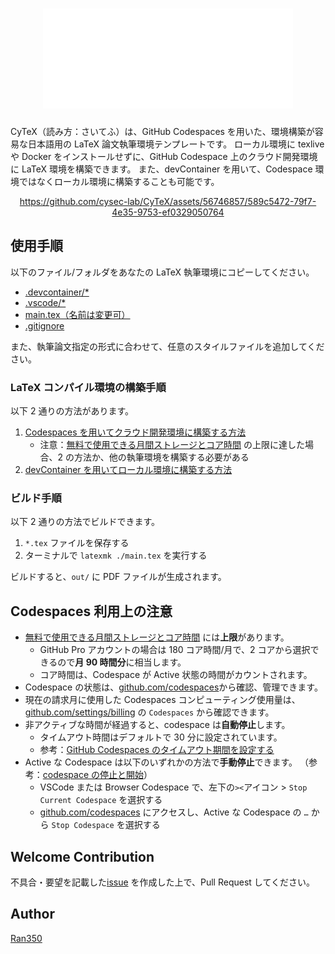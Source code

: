 <div align="center">

# ![CyTeX](docs/image/CyTeX.svg)

</div>

CyTeX（読み方：さいてふ）は、GitHub Codespaces を用いた、環境構築が容易な日本語用の LaTeX 論文執筆環境テンプレートです。
ローカル環境に texlive や Docker をインストールせずに、GitHub Codespace 上のクラウド開発環境に LaTeX 環境を構築できます。
また、devContainer を用いて、Codespace 環境ではなくローカル環境に構築することも可能です。

<div align="center">
  
https://github.com/cysec-lab/CyTeX/assets/56746857/589c5472-79f7-4e35-9753-ef0329050764

</div>

## 使用手順

以下のファイル/フォルダをあなたの LaTeX 執筆環境にコピーしてください。

- [.devcontainer/\*](.devcontainer/)
- [.vscode/\*](.vscode/)
- [main.tex（名前は変更可）](main.tex)
- [.gitignore](.gitignore)

また、執筆論文指定の形式に合わせて、任意のスタイルファイルを追加してください。

### LaTeX コンパイル環境の構築手順

以下 2 通りの方法があります。

1. [Codespaces を用いてクラウド開発環境に構築する方法](docs/how_to_use_codespace.md)
   - 注意：[無料で使用できる月間ストレージとコア時間](https://docs.github.com/ja/billing/managing-billing-for-github-codespaces/about-billing-for-github-codespaces#monthly-included-storage-and-core-hours-for-personal-accounts) の上限に達した場合、2 の方法か、他の執筆環境を構築する必要がある
2. [devContainer を用いてローカル環境に構築する方法](docs/how_to_use_devContainer.md)

### ビルド手順

以下 2 通りの方法でビルドできます。

1. `*.tex` ファイルを保存する
2. ターミナルで `latexmk ./main.tex` を実行する

ビルドすると、`out/` に PDF ファイルが生成されます。

## Codespaces 利用上の注意

- [無料で使用できる月間ストレージとコア時間](https://docs.github.com/ja/billing/managing-billing-for-github-codespaces/about-billing-for-github-codespaces#monthly-included-storage-and-core-hours-for-personal-accounts) には**上限**があります。
  - GitHub Pro アカウントの場合は 180 コア時間/月で、2 コアから選択できるので**月 90 時間分**に相当します。
  - コア時間は、Codespace が Active 状態の時間がカウントされます。
- Codespace の状態は、[github.com/codespaces](https://github.com/codespaces)から確認、管理できます。
- 現在の請求月に使用した Codespaces コンピューティング使用量は、[github.com/settings/billing](https://github.com/settings/billing) の `Codespaces` から確認できます。
- 非アクティブな時間が経過すると、codespace は**自動停止**します。
  - タイムアウト時間はデフォルトで 30 分に設定されています。
  - 参考：[GitHub Codespaces のタイムアウト期間を設定する](https://docs.github.com/ja/codespaces/customizing-your-codespace/setting-your-timeout-period-for-github-codespaces?tool=webui)
- Active な Codespace は以下のいずれかの方法で**手動停止**できます。 （参考：[codespace の停止と開始](https://docs.github.com/ja/codespaces/developing-in-codespaces/stopping-and-starting-a-codespace)）
  - VSCode または Browser Codespace で、左下の`><`アイコン > `Stop Current Codespace` を選択する
  - [github.com/codespaces](https://github.com/codespaces) にアクセスし、Active な Codespace の `…` から `Stop Codespace` を選択する

## Welcome Contribution

不具合・要望を記載した[issue](https://github.com/cysec-lab/CyTeX/issues) を作成した上で、Pull Request してください。

## Author

[Ran350](https://github.com/Ran350/)
